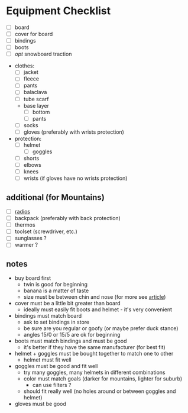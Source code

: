 # Equipment Checklist

- [ ] board
- [ ] cover for board
- [ ] bindings
- [ ] boots
- [ ] _opt_ snowboard traction
- clothes:
	- [ ] jacket
	- [ ] fleece
	- [ ] pants
	- [ ] balaсlava
	- [ ] tube scarf
	- base layer
		- [ ] bottom
		- [ ] pants
	- [ ] socks
	- [ ] gloves (preferably with wrists protection)
- protection:
	- [ ] helmet
		- [ ] goggles
	- [ ] shorts
	- [ ] elbows
	- [ ] knees
	- [ ] wrists (if gloves have no wrists protection)

## additional (for Mountains)

- [ ] [radios](../common/radio.md)
- [ ] backpack (preferably with back protection)
- [ ] thermos
- [ ] toolset (screwdriver, etc.)
- [ ] sunglasses ?
- [ ] warmer ?

## notes

- buy board first
	- twin is good for beginning
	- banana is a matter of taste
	- size must be between chin and nose (for more see [article](http://snowfaq.nm.ru/#q1p13))
- cover must be a little bit greater than board
	- ideally must easily fit boots and helmet - it's very convenient
- bindings must match board
	- ask to set bindings in store
	- be sure are you regular or goofy (or maybe prefer duck stance)
	- angles 15/0 or 15/5 are ok for beginning
- boots must match bindings and must be good
	- it's better if they have the same manufacturer (for best fit)
- helmet + goggles must be bought together to match one to other
	- helmet must fit well
- goggles must be good and fit well
	- try many goggles, many helmets in different combinations
	- color must match goals (darker for mountains, lighter for suburb)
		- can use filters ?
	- should fit really well (no holes around or between goggles and helmet)
- gloves must be good
